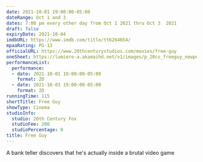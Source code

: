 ```yaml
---
date: 2021-10-01 19:00:00-05:00
dateRange: Oct 1 and 3
dates: 7:00 pm every other day from Oct 1 2021 thru Oct 3  2021
draft: false
expiryDate: 2021-10-04
imdbURL: https://www.imdb.com/title/tt6264654/
mpaaRating: PG-13
officialURL: https://www.20thcenturystudios.com/movies/free-guy
oneSheet: https://lumiere-a.akamaihd.net/v1/images/p_20cs_freeguy_newposter_21424_0e018134.jpeg
performanceList:
  performance:
  - date: 2021-10-01 19:00:00-05:00
    format: 2D
  - date: 2021-10-03 19:00:00-05:00
    format: 2D
runningTime: 115
shortTitle: Free Guy
showType: Cinema
studioInfo:
  studio: 20th Century Fox
  studioFee: 200
  studioPercentage: 0
title: Free Guy
---
```


A bank teller discovers that he's actually inside a brutal video game